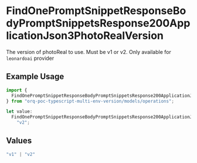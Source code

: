 # FindOnePromptSnippetResponseBodyPromptSnippetsResponse200ApplicationJson3PhotoRealVersion

The version of photoReal to use. Must be v1 or v2. Only available for `leonardoai` provider

## Example Usage

```typescript
import {
  FindOnePromptSnippetResponseBodyPromptSnippetsResponse200ApplicationJson3PhotoRealVersion,
} from "orq-poc-typescript-multi-env-version/models/operations";

let value:
  FindOnePromptSnippetResponseBodyPromptSnippetsResponse200ApplicationJson3PhotoRealVersion =
    "v2";
```

## Values

```typescript
"v1" | "v2"
```